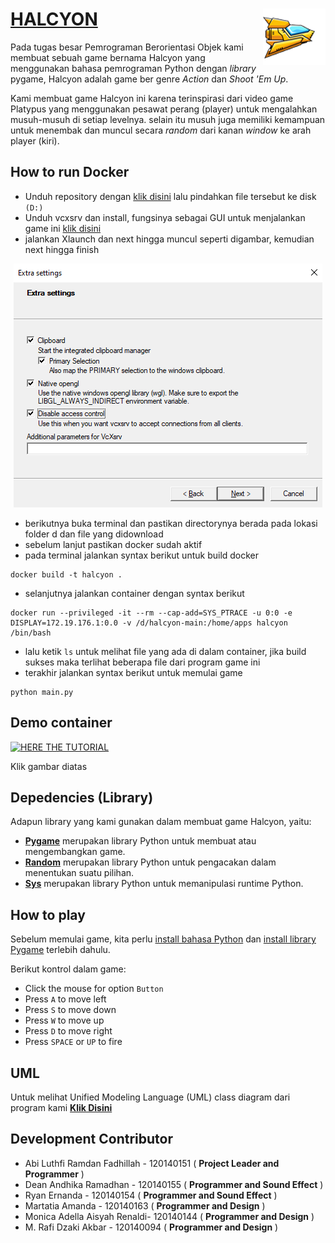# [HALCYON](https://github.com/ryan-ern/Halcyon) <img src="assets/player.png" align="right" />
Pada tugas besar Pemrograman Berorientasi Objek kami membuat sebuah game bernama Halcyon yang menggunakan bahasa pemrograman Python dengan _library_ pygame, Halcyon adalah game ber genre _Action_ dan _Shoot 'Em Up_.

Kami membuat game Halcyon ini karena terinspirasi dari video game Platypus yang menggunakan pesawat perang (player) untuk mengalahkan musuh-musuh di setiap levelnya. selain itu musuh juga memiliki kemampuan untuk menembak dan muncul secara _random_ dari kanan _window_ ke arah player (kiri). 

## How to run Docker
- Unduh repository dengan [klik disini](https://github.com/rifan-frmsh/InvasiUFO/archive/refs/heads/main.zip) lalu pindahkan file tersebut ke disk `(D:)`
- Unduh vcxsrv dan install, fungsinya sebagai GUI untuk menjalankan game ini [klik disini](https://downloads.sourceforge.net/project/vcxsrv/vcxsrv/1.20.14.0/vcxsrv-64.1.20.14.0.installer.exe?ts=gAAAAABikM4htiS-mb2njw45IMlr5iPITdvV6w5QqC2tlvxcF5u9QUvHH742ZgREwNiP9q8K8-TvhIPFacna04QFFrmqVtzk7A%3D%3D&r=https%3A%2F%2Fsourceforge.net%2Fprojects%2Fvcxsrv%2Ffiles%2Flatest%2Fdownload)
- jalankan Xlaunch dan next hingga muncul seperti digambar, kemudian next hingga finish
<div align="center"> 
<img src="assets/vcxsrv.png" alt="image can't be load" />
</div>

- berikutnya buka terminal dan pastikan directorynya berada pada lokasi folder d dan file yang didownload 
- sebelum lanjut pastikan docker sudah aktif
- pada terminal jalankan syntax berikut untuk build docker
```
docker build -t halcyon .
```
- selanjutnya jalankan container dengan syntax berikut
```
docker run --privileged -it --rm --cap-add=SYS_PTRACE -u 0:0 -e DISPLAY=172.19.176.1:0.0 -v /d/halcyon-main:/home/apps halcyon /bin/bash
```
- lalu ketik `ls` untuk melihat file yang ada di dalam container, jika build sukses maka terlihat beberapa file dari program game ini
- terakhir jalankan syntax berikut untuk memulai game
```
python main.py
```
## Demo container
[![HERE THE TUTORIAL](http://i3.ytimg.com/vi/3Sz1LUqCmW4/hqdefault.jpg)](https://youtu.be/3Sz1LUqCmW4)

Klik gambar diatas

## Depedencies (Library)
Adapun library yang kami gunakan dalam membuat game Halcyon, yaitu:
- **[Pygame](https://www.pygame.org)** merupakan library Python untuk membuat atau mengembangkan game.
- **[Random](https://docs.python.org/3/library/random.html)** merupakan library Python untuk pengacakan dalam menentukan suatu pilihan.
- **[Sys](https://docs.python.org/3/library/sys.html)** merupakan library Python untuk memanipulasi runtime Python.

## How to play
Sebelum memulai game, kita perlu [install bahasa Python](https://dqlab.id/cara-download-dan-install-python-pada-berbagai-sistem-operasi) dan [install library Pygame](https://www.nesabamedia.com/cara-instal-pygame-di-windows/) terlebih dahulu.

Berikut kontrol dalam game:
- Click the mouse for option `Button`
- Press `A` to move left
- Press `S` to move down
- Press `W` to move up
- Press `D` to move right
- Press `SPACE` or `UP` to fire

## UML
Untuk melihat Unified Modeling Language (UML) class diagram dari program kami **[Klik Disini](https://github.com/ryan-ern/Docker-Halcyon/blob/main/assets/UML.png)** 

## Development Contributor
- Abi Luthfi Ramdan Fadhillah - 120140151 ( **Project Leader and Programmer** )
- Dean Andhika Ramadhan       - 120140155 ( **Programmer and Sound Effect** )
- Ryan Ernanda                - 120140154 ( **Programmer and Sound Effect** )
- Martatia Amanda             - 120140163 ( **Programmer and Design** )
- Monica Adella Aisyah Renaldi- 120140144 ( **Programmer and Design** )
- M. Rafi Dzaki Akbar         - 120140094 ( **Programmer and Design** )
